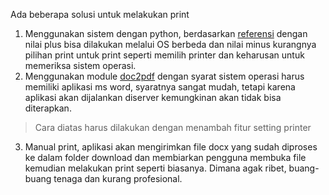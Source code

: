 Ada beberapa solusi untuk melakukan print
1. Menggunakan sistem dengan python, berdasarkan [referensi](https://stackoverflow.com/questions/12723818/print-to-standard-printer-from-python) dengan nilai plus bisa dilakukan melalui OS berbeda dan nilai minus kurangnya pilihan print untuk print seperti memilih printer dan keharusan untuk memeriksa sistem operasi.
2. Menggunakan module [doc2pdf](https://pypi.org/project/docx2pdf/) dengan syarat sistem operasi harus memiliki aplikasi ms word, syaratnya sangat mudah, tetapi karena aplikasi akan dijalankan diserver kemungkinan akan tidak bisa diterapkan.
> Cara diatas harus dilakukan dengan menambah fitur setting printer
3. Manual print, aplikasi akan mengirimkan file docx yang sudah diproses ke dalam folder download dan membiarkan pengguna membuka file kemudian melakukan print seperti biasanya. Dimana agak ribet, buang-buang tenaga dan kurang profesional.
